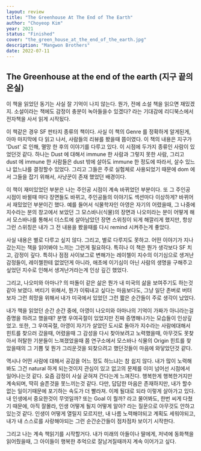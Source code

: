 ```yaml
---
layout: review
title: "The Greenhouse At The End of The Earth"
author: "Choyeop Kim"
year: 2021
status: "Finished"
cover: "the_green_house_at_the_end_of_the_earth.jpg"
description: "Mangwon Brothers"
date: 2022-07-11
---
```


## The Greenhouse at the end of the earth (지구 끝의 온실)

이 책을 읽었던 동기는 사실 잘 기억이 나지 않는다. 뭔가, 전에 소설 책을 읽으면 재밌겠지. 소설이라는 책에도 감정이 충분이 녹아들을수 있겠다? 라는 기대감에 리디북스에서 전자책을 사서 읽게 시작됬다.

이 책같은 경우 SF 판타지 종류의 책이다. 사실 이 책의 Genre 를 정확하게 알게된게, 아마 마지막에 다 읽고 나서, 사람들의 리뷰를 봤을때 쯤이였다. 이 책의 내용은 지구가 'Dust' 로 인해, 멸망 한 후의 이야기를 다루고 있다. 이 시점에 두가지 종류인 사람이 있었던것 같다. 하나는 Dust 에 대해서 immune 한 사람과 그렇지 못한 사람, 그리고 dust 에 immune 한 사람들은 dust 밖에 살아도 immune 한 정도에 따라서, 살수 있느냐 없느냐를 결정할수 있었다. 그리고 그들은 주로 실험체로 사용되었기 때문에 dom 에서 그들을 잡기 위해서, 사냥꾼이 존재 했었던 배경이다.

이 책이 재미있었던 부분은 나는 주인공 시점이 계속 바뀌었던 부분이다. 또 그 주인공 시점이 바뀔때 마다 장면들도 바뀌고, 주인공들의 이야기도 섹션마다 이상하게? 바뀌어서 재밌었던 부분이긴 했다. 예를 들어서 식물학자인 아영은 자기의 어렸을때, 그 나중에 지수라는 분의 창고에서 보았던 그 모스바나(식물)의 장면과 나오미라는 분이 어떻게 해서 모스바나를 통해서 더스트에 살아남았던 장면 스위칭이 되게 해깔리게 했지만, 항상 그런 스위칭은 내가 그 전 내용을 봤을때를 다시 remind 시켜주는게 좋았다.

사실 내용은 별로 다루고 싶지 않다. 그리고, 별로 다루지도 못하고. 어떤 이야기가 지나갔는지는 책을 읽어봐야 느끼는 그런게 필요하다. 특히나 이 책은 뭔가 생각보다 SF 치고, 감정이 깊다. 특히나 점점 사이보그로 변해가는 레이첼이 지수의 이기심으로 생겨난 감정들이, 레이첼한테 없었던게 아니라, 애초에 이기심이 아닌 사람의 생명을 구해주고 싶었던 지수로 인해서 생겨난거라는게 인상 깊긴 했었다.

그리고, 나오미와 아마나? 의 떠돌이 같은 삶은 뭔가 내 미국의 삶을 보여주기도 하는것 같아 보였다. 버티기 위해서, 뭔가 이뤄내고 싶다는 마음보다도, 그냥 일단 존버로 버텨보자 그런 희망을 위해서 내가 미국에서 있었던 그런 짧은 순간들이 주로 생각이 났었다.

내가 책을 읽었던 순간 순간 중에, 아영이 나오미와 아마나의 기억이 가짜가 아니라는걸 증명을 하려고 했을때? 분명 우여곡절이 있었지만 진짜 증명해나가는 모습들이 인상깊었고. 또한, 그 우여곡절, 아영이 자기가 살았던 도시로 돌아가 지수라는 사람에대해서 힌트를 찾으러 갔을때, 어렸을때 그 감성을 다시 찾아보려고 노력했을때, 아무것도 못찾아서 허탈한 기분들이 느껴졌었을때 쯤 연구소에서 모스바나 식물의 Origin 힌트를 찾았을때의 그 기쁨 및 뭔가 그리운것을 되찾으려고 했던것들이 마음에 와닿았던것 같다.

역시나 어떤 사람에 대해서 공감을 어느 정도 하느냐는 참 쉽지 않다. 내가 많이 노력해봐도 그건 natural 하게 되는것이지 관심이 있고 없고의 문제를 이미 넘어선 시점에서 일어나는것 같다. 요즘 감정이 사실 굳혀져 간다는게 느껴진다. 행복한게 행복한거지만 계속되며, 딱히 슬픈것을 못느끼는것 같다. 다만, 답답한 마음은 존재하지만, 내가 할수 없는 일이기때문에 포기하는 속도가 더 빨라져. 이제 될대로 되라 이렇게 살아가고 있다. 내 인생에서 중요한것이 무엇일까? 또는 Goal 이 뭘까? 라고 물어봐도, 한번 씨게 다쳤기 때문에, 아직 잘몰라, 인생 어떻게 될지 어떻게 알아? 라는 질문으로 아무것도 안하고 있는것 같다. 인생이 어떻게 열릴지 모르지만, 내 나름 노력해야되고 계획도 세워야되고, 내가 내 스스로를 사랑해야되는 그런 순간순간들이 점차점차 보이기 시작한다.

그리고 나는 계속 책읽기를 시작할거다. 내가 미래의 아들이나 딸에게, 저녁에 동화책을 읽어줬을때, 그 아이들이 행복한 추억으로 잘남겨질때까지 계속 이어가고 싶다.
